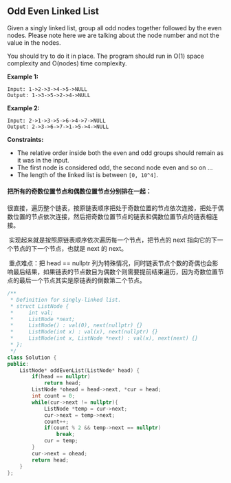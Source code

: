 ## Odd Even Linked List

Given a singly linked list, group all odd nodes together followed by the even nodes. Please note here we are talking about the node number and not the value in the nodes.

You should try to do it in place. The program should run in O(1) space complexity and O(nodes) time complexity.

**Example 1:**

```
Input: 1->2->3->4->5->NULL
Output: 1->3->5->2->4->NULL
```

**Example 2:**

```
Input: 2->1->3->5->6->4->7->NULL
Output: 2->3->6->7->1->5->4->NULL
```

**Constraints:**

- The relative order inside both the even and odd groups should remain as it was in the input.
- The first node is considered odd, the second node even and so on ...
- The length of the linked list is between `[0, 10^4]`.

#### 把所有的奇数位置节点和偶数位置节点分别排在一起：

​		很直接，遍历整个链表，按原链表顺序把处于奇数位置的节点依次连接，把处于偶数位置的节点依次连接，然后把奇数位置节点的链表和偶数位置节点的链表相连接。

​		实现起来就是按照原链表顺序依次遍历每一个节点，把节点的 next 指向它的下一个节点的下一个节点，也就是 next 的 next。

​		重点难点：把 head == nullptr 列为特殊情况，同时链表节点个数的奇偶也会影响最后结果，如果链表的节点数目为偶数个则需要提前结束遍历，因为奇数位置节点的最后一个节点其实是原链表的倒数第二个节点。

```c++
/**
 * Definition for singly-linked list.
 * struct ListNode {
 *     int val;
 *     ListNode *next;
 *     ListNode() : val(0), next(nullptr) {}
 *     ListNode(int x) : val(x), next(nullptr) {}
 *     ListNode(int x, ListNode *next) : val(x), next(next) {}
 * };
 */
class Solution {
public:
    ListNode* oddEvenList(ListNode* head) {
        if(head == nullptr)
            return head;
        ListNode *ohead = head->next, *cur = head;
        int count = 0;
        while(cur->next != nullptr){
            ListNode *temp = cur->next;
            cur->next = temp->next;
            count++;
            if(count % 2 && temp->next == nullptr)
                break;
            cur = temp;
        }
        cur->next = ohead;
        return head;
    }
};
```

